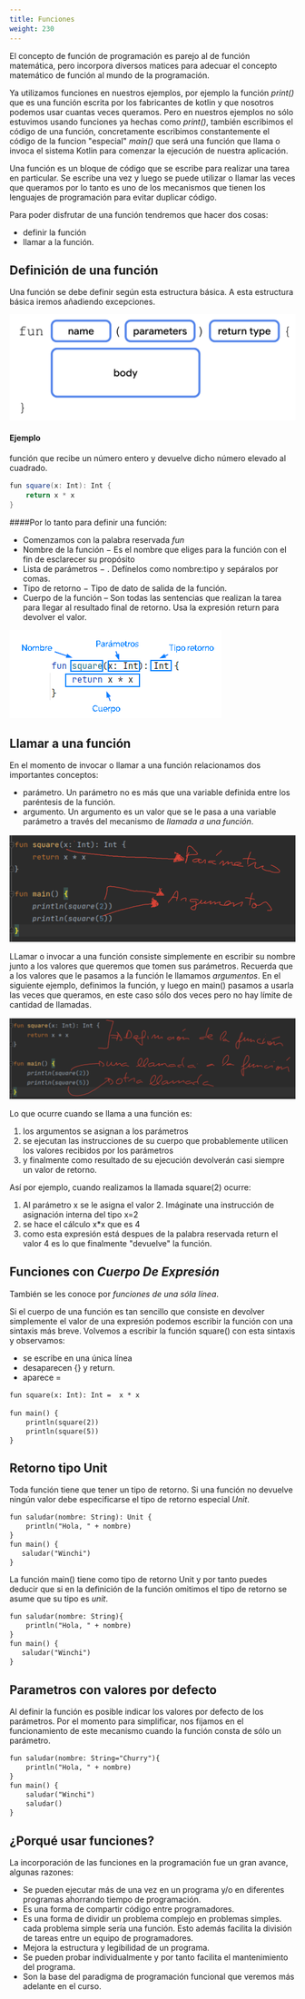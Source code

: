 ```yaml
---
title: Funciones
weight: 230
---
```


El concepto de función de programación es  parejo al de función matemática, pero incorpora diversos matices para adecuar el concepto  matemático de función al mundo de la programación. 


Ya utilizamos funciones en nuestros ejemplos, por ejemplo la función *print()* que es una función escrita por los fabricantes de kotlin y que nosotros podemos usar cuantas veces queramos. Pero en nuestros ejemplos no sólo estuvimos usando funciones ya hechas como *print()*, también  escribimos el código de una función, concretamente escribimos constantemente el código de la  funcion "especial" *main()* que será una función que llama o invoca el sistema Kotlin para comenzar la ejecución de nuestra  aplicación. 

Una función es un bloque de código que se escribe para realizar una tarea en particular. Se escribe una vez y luego se puede utilizar o llamar las veces que queramos por lo tanto es uno de los mecanismos que tienen los lenguajes de programación para evitar duplicar código.

Para poder disfrutar de una función tendremos que hacer dos cosas: 
- definir la función
- llamar a la función.

## Definición de una función
Una función se debe definir según esta estructura básica. A esta estructura básica iremos añadiendo excepciones.

![estructura_fun](../images/estructura_fun.png)


#### Ejemplo
función que recibe un número entero y devuelve dicho número elevado al cuadrado.

```java
fun square(x: Int): Int {
    return x * x
}
```
####Por lo tanto para definir una función:
- Comenzamos con la palabra reservada *fun*  
- Nombre de la función − Es el nombre que eliges para la función con el fin de esclarecer su propósito
- Lista de parámetros − . Defínelos como nombre:tipo y sepáralos por comas.
- Tipo de retorno − Tipo de dato de salida de la función.
- Cuerpo de la función – Son todas las sentencias que realizan la tarea para llegar al resultado final de retorno. Usa la expresión return para devolver el valor.


![funcion](../images/funcion.png)






## Llamar a una función
En el momento de invocar o llamar a una función relacionamos dos importantes conceptos:
- parámetro. Un parámetro no es más que una variable definida entre los paréntesis de la función.
- argumento. Un argumento es un valor que se le pasa a una variable parámetro a través del mecanismo de *llamada a una función*.

![argumentos](../images/argumentos.png)

LLamar o invocar a una función consiste simplemente en  escribir su nombre junto a los valores que queremos que tomen sus parámetros.  Recuerda que a los valores que le pasamos a la función le llamamos *argumentos*. En el siguiente ejemplo, definimos la función, y luego en  main() pasamos a usarla las veces que queramos, en este caso sólo dos veces pero no hay límite de cantidad de llamadas.



![argumentos](../images/llamada.png)








Lo que ocurre cuando se llama a una función  es:
 1. los argumentos se asignan a los  parámetros
 2. se ejecutan  las instrucciones de su cuerpo que probablemente utilicen los valores recibidos por los parámetros
 3. y finalmente como resultado de su ejecución devolverán casi siempre un valor de retorno.

Así por ejemplo, cuando realizamos la llamada square(2) ocurre:
1. Al parámetro x se le asigna el valor 2. Imáginate una instrucción de asignación interna del tipo x=2
2. se hace el cálculo x*x que es 4
3. como esta expresión está despues de la palabra reservada return el valor 4 es lo que finalmente "devuelve" la función. 
   
## Funciones con *Cuerpo De Expresión*
También se les conoce por *funciones de una sóla línea*.

Si el cuerpo de una función es tan sencillo que consiste en devolver simplemente el valor de una expresión podemos escribir la función con una sintaxis más breve. Volvemos a escribir la función square() con esta sintaxis y observamos:
- se escribe en una única línea
- desaparecen  {} y return.
- aparece =
```
fun square(x: Int): Int =  x * x

fun main() {
    println(square(2))
    println(square(5))
}
```


## Retorno tipo Unit
Toda función tiene que tener un tipo de retorno. Si una función no devuelve ningún valor debe especificarse  el tipo de retorno especial *Unit*. 
```
fun saludar(nombre: String): Unit {
    println("Hola, " + nombre)
}
fun main() {
   saludar("Winchi")
}
```
La función main() tiene como tipo de retorno Unit y por tanto puedes deducir que si en la definición de la función omitimos el tipo de retorno se asume que su tipo es *unit*.

```
fun saludar(nombre: String){
    println("Hola, " + nombre)
}
fun main() {
   saludar("Winchi")
}
```
## Parametros con valores por defecto
Al definir la función es posible indicar los valores por defecto de los parámetros. Por el momento para simplificar, nos fijamos en el funcionamiento de este mecanismo cuando la función consta de sólo un parámetro.
```
fun saludar(nombre: String="Churry"){
    println("Hola, " + nombre)
}
fun main() {
    saludar("Winchi")
    saludar()
}
```
## ¿Porqué usar funciones?
La incorporación de las funciones en la programación fue un gran avance, algunas razones:
- Se pueden ejecutar más de una vez en un programa y/o en diferentes programas ahorrando tiempo de programación.
- Es una forma de compartir código entre programadores.
- Es una forma de dividir un problema complejo en problemas simples. cada problema simple sería una función. Esto además facilita la división de tareas entre un equipo de programadores.
- Mejora la estructura y legibilidad de un programa.
- Se pueden probar individualmente y por tanto facilita el mantenimiento del programa.
- Son la base del paradigma  de programación funcional  que veremos más adelante en el curso.
  


